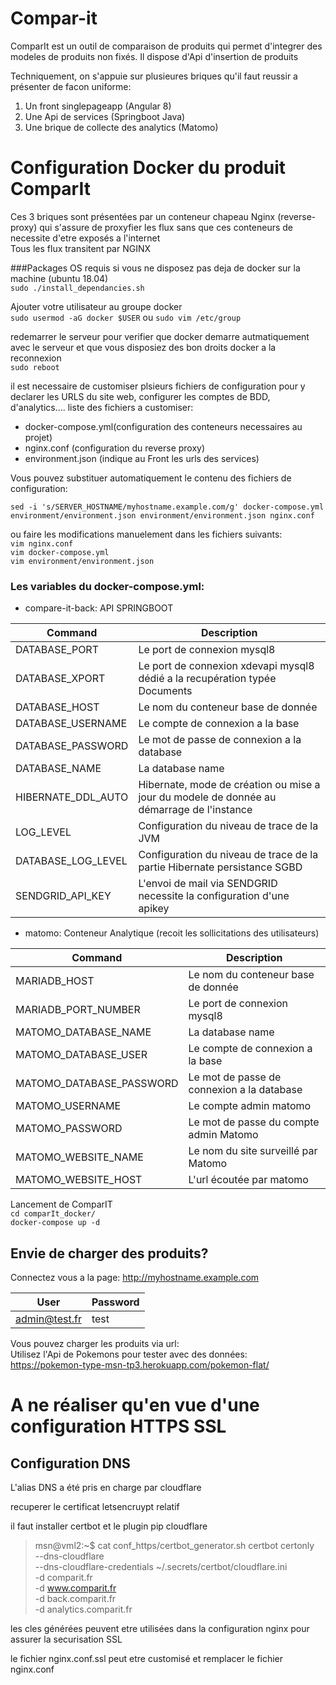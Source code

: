# Compar-it 

ComparIt est un outil de comparaison de produits qui permet d'integrer des modeles de produits non fixés. Il dispose d'Api d'insertion de produits  

Techniquement, on s'appuie sur plusieures briques qu'il faut reussir a présenter de facon uniforme:  
1. Un front singlepageapp (Angular 8)
2. Une Api de services (Springboot Java)
3. Une brique de collecte des analytics (Matomo)

# Configuration Docker du produit ComparIt

Ces 3 briques sont présentées par un conteneur chapeau Nginx (reverse-proxy) qui s'assure de proxyfier les flux sans que ces conteneurs de necessite d'etre exposés a l'internet  
Tous les flux transitent par NGINX  

###Packages OS requis si vous ne disposez pas deja de docker sur la machine (ubuntu 18.04)  
`sudo ./install_dependancies.sh`  

Ajouter votre utilisateur au groupe docker  
`sudo usermod -aG docker $USER` ou `sudo vim /etc/group`  

redemarrer le serveur pour verifier que docker demarre autmatiquement avec le serveur et que vous disposiez des bon droits docker a la reconnexion  
`sudo reboot`  

il est necessaire de customiser plsieurs fichiers de configuration pour y declarer les URLS du site web, configurer les comptes de BDD, d'analytics....
liste des fichiers a customiser:
* docker-compose.yml(configuration des conteneurs necessaires au projet)
* nginx.conf (configuration du reverse proxy)
* environment.json (indique au Front les urls des services)

Vous pouvez substituer automatiquement le contenu des fichiers de configuration: 

`sed -i 's/SERVER_HOSTNAME/myhostname.example.com/g' docker-compose.yml environment/environment.json environment/environment.json nginx.conf`

ou faire les modifications manuelement dans les fichiers suivants:   
`vim nginx.conf`  
`vim docker-compose.yml`  
`vim environment/environment.json`  

### Les variables du docker-compose.yml:  

* compare-it-back: API SPRINGBOOT

| Command | Description |
| --- | --- |  
|  DATABASE_PORT | Le port de connexion mysql8 |
|  DATABASE_XPORT | Le port de connexion xdevapi mysql8 dédié a la recupération typée Documents |
|  DATABASE_HOST | Le nom du conteneur base de donnée |
|  DATABASE_USERNAME | Le compte de connexion a la base |
|  DATABASE_PASSWORD | Le mot de passe de connexion a la database |
|  DATABASE_NAME | La database name |
|  HIBERNATE_DDL_AUTO| Hibernate, mode de création ou mise a jour du modele de donnée au démarrage de l'instance |
|  LOG_LEVEL | Configuration du niveau de trace de la JVM |
|  DATABASE_LOG_LEVEL | Configuration du niveau de trace de la partie Hibernate persistance SGBD |
|  SENDGRID_API_KEY | L'envoi de mail via SENDGRID necessite la configuration d'une apikey |

 * matomo: Conteneur Analytique (recoit les sollicitations des utilisateurs)

| Command | Description |
| --- | --- |
|  MARIADB_HOST | Le nom du conteneur base de donnée |
|  MARIADB_PORT_NUMBER | Le port de connexion mysql8 |
|  MATOMO_DATABASE_NAME | La database name |
|  MATOMO_DATABASE_USER | Le compte de connexion a la base |
|  MATOMO_DATABASE_PASSWORD | Le mot de passe de connexion a la database |
|  MATOMO_USERNAME | Le compte admin matomo |
|  MATOMO_PASSWORD | Le mot de passe du compte admin Matomo |
|  MATOMO_WEBSITE_NAME  | Le nom du site surveillé par Matomo |
|  MATOMO_WEBSITE_HOST | L'url écoutée par matomo |

Lancement de ComparIT  
`cd comparIt_docker/`  
`docker-compose up -d`

## Envie de charger des produits?

Connectez vous a la page: http://myhostname.example.com

| User | Password |
| --- | --- |  
|admin@test.fr|test|

Vous pouvez charger les produits via url:   
Utilisez l'Api de Pokemons pour tester avec des données:  
https://pokemon-type-msn-tp3.herokuapp.com/pokemon-flat/

# A ne réaliser qu'en vue d'une configuration HTTPS SSL
## Configuration DNS

L'alias DNS a été pris en charge par cloudflare

recuperer le certificat letsencruypt relatif

il faut installer certbot et le plugin pip cloudflare 

>msn@vml2:~$ cat conf_https/certbot_generator.sh 
>certbot certonly \
>  --dns-cloudflare \
>  --dns-cloudflare-credentials ~/.secrets/certbot/cloudflare.ini \
>  -d comparit.fr \
>  -d www.comparit.fr \
>  -d back.comparit.fr \
>  -d analytics.comparit.fr

les cles générées peuvent etre utilisées dans la configuration nginx pour assurer la securisation SSL

le fichier nginx.conf.ssl peut etre customisé et remplacer le fichier nginx.conf

